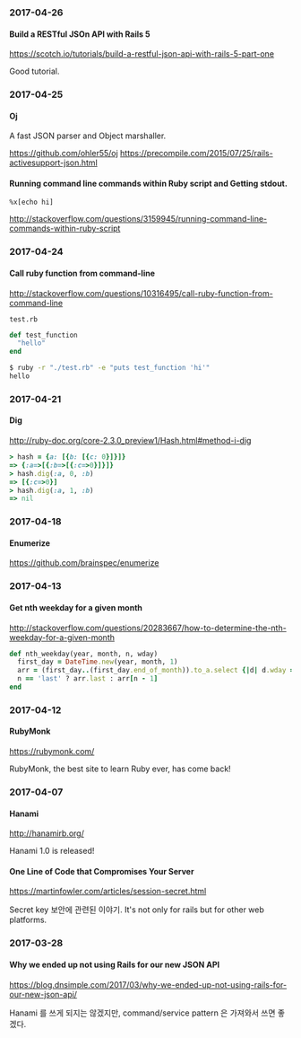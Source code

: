 ### 2017-04-26

#### Build a RESTful JSOn API with Rails 5

https://scotch.io/tutorials/build-a-restful-json-api-with-rails-5-part-one

Good tutorial.


### 2017-04-25

#### Oj

A fast JSON parser and Object marshaller.

https://github.com/ohler55/oj
https://precompile.com/2015/07/25/rails-activesupport-json.html

#### Running command line commands within Ruby script and Getting stdout.

`%x[echo hi]`

http://stackoverflow.com/questions/3159945/running-command-line-commands-within-ruby-script


### 2017-04-24

#### Call ruby function from command-line

http://stackoverflow.com/questions/10316495/call-ruby-function-from-command-line

`test.rb`
```ruby
def test_function
  "hello"
end
```

```bash
$ ruby -r "./test.rb" -e "puts test_function 'hi'"
hello
```


### 2017-04-21

#### Dig

http://ruby-doc.org/core-2.3.0_preview1/Hash.html#method-i-dig

```ruby
> hash = {a: [{b: [{c: 0}]}]}
=> {:a=>[{:b=>[{:c=>0}]}]}
> hash.dig(:a, 0, :b)
=> [{:c=>0}]
> hash.dig(:a, 1, :b)
=> nil
```


### 2017-04-18

#### Enumerize

https://github.com/brainspec/enumerize


### 2017-04-13

#### Get nth weekday for a given month

http://stackoverflow.com/questions/20283667/how-to-determine-the-nth-weekday-for-a-given-month

```ruby
def nth_weekday(year, month, n, wday)
  first_day = DateTime.new(year, month, 1)
  arr = (first_day..(first_day.end_of_month)).to_a.select {|d| d.wday == wday }
  n == 'last' ? arr.last : arr[n - 1]
end
```


### 2017-04-12

#### RubyMonk

https://rubymonk.com/

RubyMonk, the best site to learn Ruby ever, has come back!


### 2017-04-07

#### Hanami

http://hanamirb.org/

Hanami 1.0 is released!

#### One Line of Code that Compromises Your Server

https://martinfowler.com/articles/session-secret.html

Secret key 보안에 관련된 이야기. It's not only for rails but for other web platforms.


### 2017-03-28

#### Why we ended up not using Rails for our new JSON API

https://blog.dnsimple.com/2017/03/why-we-ended-up-not-using-rails-for-our-new-json-api/

Hanami 를 쓰게 되지는 않겠지만, command/service pattern 은 가져와서 쓰면 좋겠다.
